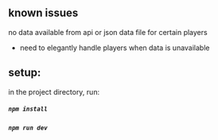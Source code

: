 ## known issues
no data available from api or json data file for certain players
- need to elegantly handle players when data is unavailable

## setup:
in the project directory, run:
##### `npm install`
##### `npm run dev`